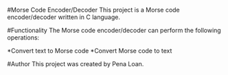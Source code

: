 #Morse Code Encoder/Decoder
This project is a Morse code encoder/decoder written in C language.

#Functionality
The Morse code encoder/decoder can perform the following operations:

*Convert text to Morse code
*Convert Morse code to text

#Author
This project was created by Pena Loan.
